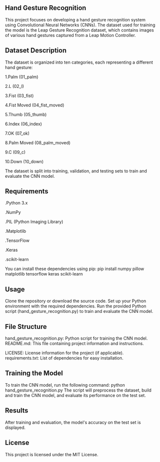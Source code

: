 **Hand Gesture Recognition**
-------------------------------------------------------------------------------------------------------------------------------------------------------------------------------
This project focuses on developing a hand gesture recognition system using Convolutional Neural Networks (CNNs). The dataset used for training the model is the Leap Gesture Recognition dataset, which contains images of various hand gestures captured from a Leap Motion Controller.

**Dataset Description**
-------------------------------------------------------------------------------------------------------------------------------------------------------------------------------
The dataset is organized into ten categories, each representing a different hand gesture:

1.Palm (01_palm)

2.L (02_l)

3.Fist (03_fist)

4.Fist Moved (04_fist_moved)

5.Thumb (05_thumb)

6.Index (06_index)

7.OK (07_ok)

8.Palm Moved (08_palm_moved)

9.C (09_c)

10.Down (10_down)

The dataset is split into training, validation, and testing sets to train and evaluate the CNN model.

**Requirements**
-------------------------------------------------------------------------------------------------------------------------------------------------------------------------------
.Python 3.x

.NumPy

.PIL (Python Imaging Library)

.Matplotlib

.TensorFlow

.Keras

.scikit-learn

You can install these dependencies using pip: pip install numpy pillow matplotlib tensorflow keras scikit-learn

**Usage**
-------------------------------------------------------------------------------------------------------------------------------------------------------------------------------
Clone the repository or download the source code. Set up your Python environment with the required dependencies. Run the provided Python script (hand_gesture_recognition.py) to train and evaluate the CNN model.

**File Structure**
-------------------------------------------------------------------------------------------------------------------------------------------------------------------------------
hand_gesture_recognition.py: Python script for training the CNN model. README.md: This file containing project information and instructions.

LICENSE: License information for the project (if applicable).
requirements.txt: List of dependencies for easy installation.

**Training the Model**
-------------------------------------------------------------------------------------------------------------------------------------------------------------------------------
To train the CNN model, run the following command: python hand_gesture_recognition.py The script will preprocess the dataset, build and train the CNN model, and evaluate its performance on the test set.

**Results**
-------------------------------------------------------------------------------------------------------------------------------------------------------------------------------
After training and evaluation, the model's accuracy on the test set is displayed.

**License**
-------------------------------------------------------------------------------------------------------------------------------------------------------------------------------
This project is licensed under the MIT License.
